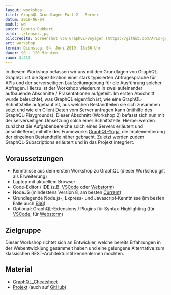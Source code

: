 ```yaml
---
layout: workshop
titel: GraphQL Grundlagen Part 2 - Server
datum: 2019-06-04
modul: wd
autor: Dennis Dubbert
bild: ../teaser.jpg
bildcredits: Screenshot von GraphQL-Voyager (https://github.com/APIs-guru/graphql-voyager)
art: workshop
termin: Dienstag, 04. Juni 2019, 13:00 Uhr
dauer: 90 - 120 Minuten
raum: 3.217
---
```




In diesem Workshop befassen wir uns mit den Grundlagen von GraphQL. GraphQL ist die Spezifikation einer stark typisierten Abfragesprache für APIs und der serverseitigen Laufzeitumgebung für die Ausführung solcher Abfragen. Hierzu ist der Workshop wiederum in zwei aufeinander aufbauende Abschnitte / Präsentationen aufgeteilt. Im ersten Abschnitt wurde beleuchtet, was GraphQL eigentlich ist, wie eine GraphQL-Schnittstelle aufgebaut ist, aus welchen Bestandteilen sie sich zusammen setzt und wie ein Client Daten vom Server anfragen kann (mithilfe des GraphQL-Playgrounds). Dieser Abschnitt (Workshop 2) befasst sich nun mit der serverseitigen Umsetzung solch einer Schnittstelle. Hierbei werden zunächst die Aufgabenbereiche solch eines Servers erläutert und anschließend, mithilfe des Frameworks [GraphQL-Yoga](https://github.com/prisma/graphql-yoga), die Implementierung der einzelnen Bestandteile näher gebracht. Zuletzt werden zudem GraphQL-Subscriptions erläutert und in das Projekt integriert.


## Voraussetzungen
 - Kenntnisse aus dem ersten Workshop zu GraphQL (dieser Workshop gilt als Erweiterung)
 - Laptop mit aktuellem Browser
 - Code-Editor / IDE (z.B. [VSCode](https://code.visualstudio.com/download) oder [Webstorm](https://www.jetbrains.com/webstorm/download/#section=mac))
 - NodeJS (mindestens Version 8, am besten [Current](https://nodejs.org/en/))
 - Grundlegende Node.js-, Express- und Javascript-Kenntnisse (im besten Falle auch [ES6](http://es6-features.org/))
 - Optional: GraphQL-Extensions / Plugins für Syntax-Highlighting (für [VSCode](https://marketplace.visualstudio.com/items?itemName=Prisma.vscode-graphql), für [Webstorm](https://plugins.jetbrains.com/plugin/8097-js-graphql))

## Zielgruppe
Dieser Workshop richtet sich an Entwickler, welche bereits Erfahrungen in der Webentwicklung gesammelt haben und eine gelungene Alternative zum klassischen REST-Architekturstil kennenlernen möchten.

## Material
- [GraphQL_Cheatsheet](../material/GraphQL_Cheatsheet.pdf)
- [Projekt](../material/GraphQL_Workshop.zip) (auch auf [GitHub](https://github.com/ddubbert/GraphQL_Workshop))
